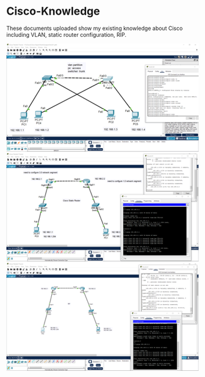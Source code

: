 # Cisco-Knowledge

These documents uploaded show my existing knowledge about Cisco including VLAN, static router configuration, RIP.

![image](https://github.com/XuanWenX/Cisco-Knowledge/blob/main/Cisco%20vlan.png)
![image](https://github.com/XuanWenX/Cisco-Knowledge/blob/main/Static%20Router.png)
![image](https://github.com/XuanWenX/Cisco-Knowledge/blob/main/RIP.png)
